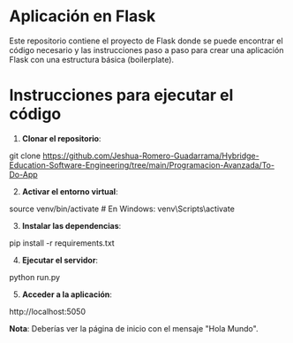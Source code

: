 # Aplicación en Flask

Este repositorio contiene el proyecto de Flask donde se puede encontrar el código necesario y las instrucciones paso a paso para crear una aplicación Flask con una estructura básica (boilerplate).

# Instrucciones para ejecutar el código

1. **Clonar el repositorio**:

git clone <https://github.com/Jeshua-Romero-Guadarrama/Hybridge-Education-Software-Engineering/tree/main/Programacion-Avanzada/To-Do-App>

2. **Activar el entorno virtual**:

source venv/bin/activate  # En Windows: venv\Scripts\activate

3. **Instalar las dependencias**:

pip install -r requirements.txt

4. **Ejecutar el servidor**:

python run.py

5. **Acceder a la aplicación**:

http://localhost:5050

**Nota**: Deberías ver la página de inicio con el mensaje "Hola Mundo".
